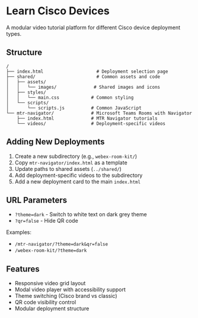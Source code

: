 # Learn Cisco Devices

A modular video tutorial platform for different Cisco device deployment types.

## Structure

```
/
├── index.html                    # Deployment selection page
├── shared/                       # Common assets and code
│   ├── assets/
│   │   └── images/              # Shared images and icons
│   ├── styles/
│   │   └── main.css            # Common styling
│   └── scripts/
│       └── scripts.js          # Common JavaScript
└── mtr-navigator/              # Microsoft Teams Rooms with Navigator
    ├── index.html              # MTR Navigator tutorials
    └── videos/                 # Deployment-specific videos
```

## Adding New Deployments

1. Create a new subdirectory (e.g., `webex-room-kit/`)
2. Copy `mtr-navigator/index.html` as a template
3. Update paths to shared assets (`../shared/`)
4. Add deployment-specific videos to the subdirectory
5. Add a new deployment card to the main `index.html`

## URL Parameters

- `?theme=dark` - Switch to white text on dark grey theme
- `?qr=false` - Hide QR code

Examples:
- `/mtr-navigator/?theme=dark&qr=false`
- `/webex-room-kit/?theme=dark`

## Features

- Responsive video grid layout
- Modal video player with accessibility support
- Theme switching (Cisco brand vs classic)
- QR code visibility control
- Modular deployment structure
